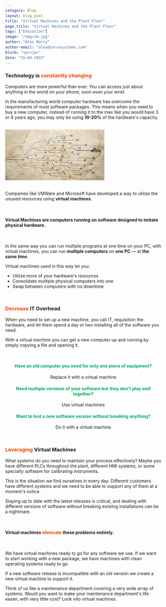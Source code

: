 ```yaml
---
category: Blog
layout: blog_post
title: "Virtual Machines and the Plant Floor"
page_title: "Virtual Machines and the Plant Floor"
tags: ["Education"]
image: "/img/vm.jpg"
author: "Alex Marcy"
author-email: "alex@corsosystems.com"
blurb: "<p></p>"
date: "15-04-2015"
---
```



<h3>Technology is <b style="color:#f64100;">constantly changing</b></h3>

<p>Computers are more powerful than ever. You can access just about anything in the world on your phone, soon even your wrist.</p>

<p>In the manufacturing world computer hardware has overcome the requirements of most software packages. This means when you need to buy a new computer, instead of running it to the max like you would have 3 or 4 years ago, you may only be using <b>10-20%</b> of the hardware's capacity.</p>

<br/>
<a href="www.flickr.com/photos/calliope/3474510093/"><img src="/img/vm.jpg" width="320px"/></a>
<br/><br/>


<p>Companies like VMWare and Microsoft have developed a way to utilize the unused resources using <b>virtual machines</b>.</p>

<br/>
<h4>Virtual Machines are computers running on software designed to imitate physical hardware.</h4>
<br/>
<p>In the same way you can run multiple programs at one time on your PC, with virtual machines, you can run <b>multiple computers</b> on <b>one PC</b> &mdash; at <b>the same time</b>.</p>
<p>Virtual machines used in this way let you:</p>
<ul>
	<li>Utilize more of your hardware's resources</li>
	<li>Consolidate multiple physical computers into one</li>
	<li>Swap between computers with no downtime</li>
</ul>
<br/>
<h3><b style="color:#f64100;">Decrease</b> IT Overhead</h3>

<p>When you need to set up a new machine, you call IT, requisition the hardware, and let them spend a day or two installing all of the software you need.</p>

<p>With a virtual machine you can get a new computer up and running by simply copying a file and opening it.</p>
<br/>

<div style="text-align:center;">
<h4 style="color:#00aa5d;">Have an old computer you need for only one piece of equipment?</h4>

<p>Replace it with a virtual machine</p>

<h4 style="color:#00aa5d;">Need multiple versions of your software but they don't play well together?</h4>

<p>Use virtual machines</p>

<h4 style="color:#00aa5d;">Want to test a new software version without breaking anything?</h4>

<p>Do it with a virtual machine</p>
</div>
<br/>
<h3><b style="color:#f64100;">Leveraging</b> Virtual Machines</h3>

<p>What systems do you need to maintain your process effectively? Maybe you have different PLCs throughout the plant, different HMI systems, or some specialty software for calibrating instruments.</p>

<p>This is the situation we find ourselves in every day. Different customers have different systems and we need to be able to support any of them at a moment's notice.</p>

<p>Staying up to date with the latest releases is critical, and dealing with different versions of software without breaking existing installations can be a nightmare.</p>
<br/>
<h4>Virtual machines <b style="color:#f64100;">eliminate</b> these problems entirely.</h4>
<br/>
<p>We have virtual machines ready to go for any software we use. If we want to start working with a new package, we have machines with clean operating systems ready to go.</p>

<p>If a new software release is incompatible with an old version we create a new virtual machine to support it.</p>

<p>Think of us like a maintenance department covering a very wide array of systems. Would you want to make your maintenance department's life easier, with very little cost? Look into virtual machines.</p>

